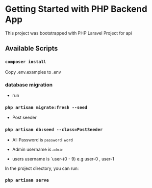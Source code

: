 # Getting Started with PHP Backend App

This project was bootstrapped with PHP Laravel Project for api

## Available Scripts

### `composer install`

Copy .env.examples to .env

### database migration

-   run

### `php artisan migrate:fresh --seed`

-   Post seeder

### `php artisan db:seed --class=PostSeeder`

-   All Password is `password word`

-   Admin username is `admin`

-   users username is `user-(0 - 9) e.g user-0 , user-1

In the project directory, you can run:

### `php artisan serve`
